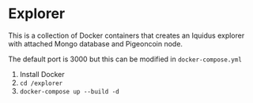 # Explorer

This is a collection of Docker containers that creates an Iquidus explorer with attached Mongo database and Pigeoncoin node.

The default port is 3000 but this can be modified in `docker-compose.yml`


1. Install Docker
2. `cd /explorer`
3. `docker-compose up --build -d`